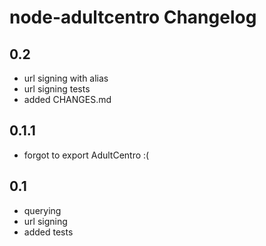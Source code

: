 # node-adultcentro Changelog

## 0.2
- url signing with alias
- url signing tests
- added CHANGES.md

## 0.1.1
- forgot to export AdultCentro :(

## 0.1
- querying
- url signing
- added tests